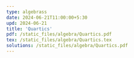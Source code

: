 ```yaml
---
type: algebrass
date: 2024-06-21T11:00:00+5:30
upd: 2024-06-21
title: 'Quartics'
pdf: /static_files/algebra/Quartics.pdf
tex: /static_files/algebra/Quartics.tex
solutions: /static_files/algebra/Quartics.pdf
---
```

